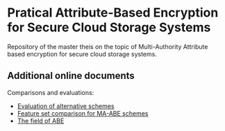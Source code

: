 # Pratical Attribute-Based Encryption for Secure Cloud Storage Systems

Repository of the master theis on the topic of Multi-Authority Attribute based encryption for secure cloud storage systems.


## Additional online documents

Comparisons and evaluations:

* [Evaluation of alternative schemes](https://docs.google.com/spreadsheets/d/1yXcAXnEf4LTVhQ59g-13MwtjZdtjdigcoiNikvrW4eo/edit?usp=sharing)
* [Feature set comparison for MA-ABE schemes](https://docs.google.com/document/d/1Ht7o7xlLeP3xpQFjUIVbZM_YvTp8noECvkUJ1bZX5zM/edit?usp=sharing)
* [The field of ABE](https://nexboard.nexenio.com/app/client/pub/10923/347n9553-i512-7es3-q3e8-9950bo621106)
